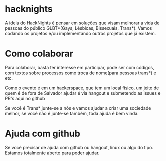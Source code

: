 # hacknights
A ideia do HackNights é pensar em soluções que visam melhorar a vida de pessoas do público GLBT*(Gays, Lésbicas, Bissexuais, Trans*).
Vamos codando os projetos e/ou implementando outros projetos que já existem.

# Como colaborar

Para colaborar, basta ter interesse em participar, pode ser com códigos, com textos sobre processos como troca de nome(para pessoas trans*) e etc.

Como o evento é em um hackerspace, que tem um local físico, um jeito de quem é de fora de Salvador ajudar é via hangout e submetendo as issues e PR's aqui no github

Se você é Trans* junte-se a nós e vamos ajudar a criar uma sociedade melhor, se você não é junte-se também, toda ajuda é bem vinda.

# Ajuda com github

Se você precisar de ajuda com github ou hangout, linux ou algo do tipo.
Estamos totalmente aberto para poder ajudar.


